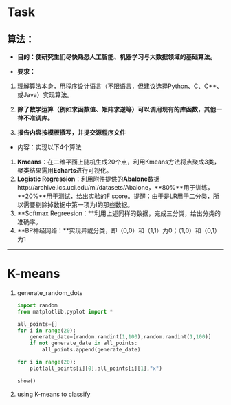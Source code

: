 # Task

## 算法：

+ **目的：使研究生们尽快熟悉人工智能、机器学习与大数据领域的基础算法。**

+ **要求：**

1. 理解算法本身，用程序设计语言（不限语言，但建议选择Python、C、C++、或Java）实现算法。

2. **除了数学运算（例如求函数值、矩阵求逆等）可以调用现有的库函数，其他一律不准调库。**

3. **报告内容按模板撰写，并提交源程序文件**

+ 内容：实现以下4个算法

1. **Kmeans**：在二维平面上随机生成20个点，利用Kmeans方法将点聚成3类，聚类结果需用**Echarts**进行可视化。
2. **Logistic Regression**：利用附件提供的**Abalone**数据http://archive.ics.uci.edu/ml/datasets/Abalone，**80%**用于训练，**20%**用于测试，给出实验的F score。提醒：由于是LR用于二分类，所以需要剔除掉数据中第一项为I的那些数据。
3. **Softmax Regreesion：**利用上述同样的数据，完成三分类，给出分类的准确率。
4. **BP神经网络：**实现异或分类，即（0,0）和（1,1）为0；（1,0）和（0,1）为1



---



# K-means

1. generate_random_dots

   ```python
   import random
   from matplotlib.pyplot import *
   
   all_points=[]
   for i in range(20):
       generate_date=[random.randint(1,100),random.randint(1,100)]
       if not generate_date in all_points:
           all_points.append(generate_date)
   
   for i in range(20):
       plot(all_points[i][0],all_points[i][1],"x")
   
   show()
   ```

2. using K-means to classify



